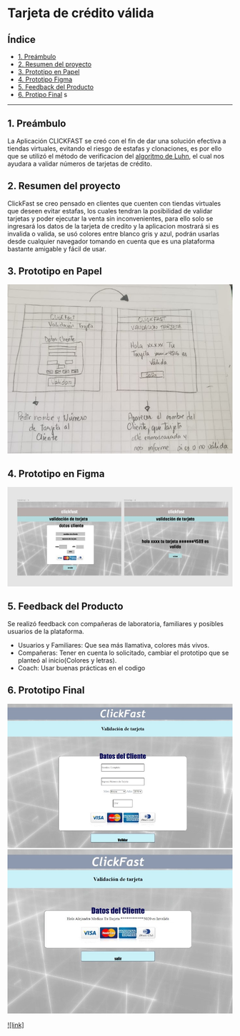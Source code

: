 # Tarjeta de crédito válida

## Índice

* [1. Preámbulo](#1-preámbulo)
* [2. Resumen del proyecto](#2-resumen-del-proyecto)
* [3. Prototipo en Papel](#3-prototipo-en-papel)
* [4. Prototipo Figma](#4-prototipo-figma)
* [5. Feedback del Producto](#6-feedback-del-producto)
* [6. Protipo Final](#7-prototipo-final)
s

***

## 1. Preámbulo 

La Aplicación CLICKFAST se creó con el fin de dar una solución efectiva a tiendas virtuales, evitando el riesgo de estafas y clonaciones, es por ello que se utilizó el método de verificacion del [algoritmo de Luhn](https://es.wikipedia.org/wiki/Algoritmo_de_Luhn), el cual nos ayudara a validar números de tarjetas de crédito.

## 2. Resumen del proyecto

 ClickFast se creo pensado en clientes que cuenten con tiendas virtuales que deseen evitar estafas, los cuales tendran la posibilidad de validar tarjetas y poder ejecutar la venta sin inconvenientes, para ello solo se ingresará  los datos de la tarjeta de credito y la aplicacion mostrará si es invalida o valida, se usó colores entre blanco gris y azul, podrán usarlas desde cualquier navegador tomando en cuenta que es una plataforma bastante amigable y fácil de usar.


## 3. Prototipo en Papel 

![prototipo papel](https://github.com/asmedina24/SCL015-card-validation/blob/master/imgreadme/Prototipo-papel1.jpeg?raw=true) 


## 4. Prototipo en Figma
![prototipo Figma](https://github.com/asmedina24/SCL015-card-validation/blob/master/imgreadme/figmaprototipo.jpeg?raw=true)

## 5. Feedback del Producto

Se realizó feedback con compañeras de laboratoria, familiares y posibles usuarios de la plataforma. 
- Usuarios y Familiares: Que sea más llamativa, colores más vivos.
- Compañeras: Tener en cuenta lo solicitado, cambiar el prototipo que se planteó al inicio(Colores y letras).
- Coach: Usar buenas prácticas en el codigo

## 6. Prototipo Final
 
 ![prototipo Final](https://github.com/asmedina24/SCL015-card-validation/blob/master/imgreadme/protofinal2.jpeg?raw=true)
 ![prototipo Final](https://github.com/asmedina24/SCL015-card-validation/blob/master/imgreadme/protofinal1.jpeg?raw=true)


[![link]](https://asmedina24.github.io/SCL015-card-validation/src/index.html)